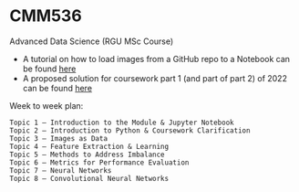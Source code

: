 # CMM536

Advanced Data Science (RGU MSc Course)

* A tutorial on how to load images from a GitHub repo to a Notebook can be found [here](https://github.com/carlosfmorenog/CMM536_Data_Loading_Tutorial)
* A proposed solution for coursework part 1 (and part of part 2) of 2022 can be found [here](https://github.com/carlosfmorenog/CMM536_CW_2022)

Week to week plan:

    Topic 1 – Introduction to the Module & Jupyter Notebook
    Topic 2 – Introduction to Python & Coursework Clarification
    Topic 3 – Images as Data
    Topic 4 – Feature Extraction & Learning
    Topic 5 – Methods to Address Imbalance
    Topic 6 – Metrics for Performance Evaluation
    Topic 7 – Neural Networks
    Topic 8 – Convolutional Neural Networks
